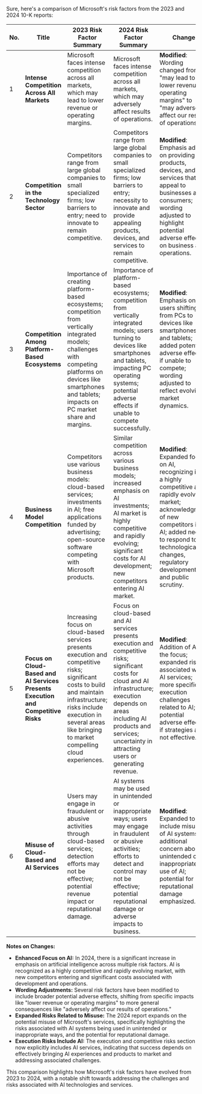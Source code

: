 Sure, here's a comparison of Microsoft's risk factors from the 2023 and 2024 10-K reports:

| No. | Title                                      | 2023 Risk Factor Summary                                                                                                                                                                        | 2024 Risk Factor Summary                                                                                                                                                                            | Change                                                                                                                                                                                                  |
|-----|--------------------------------------------|-------------------------------------------------------------------------------------------------------------------------------------------------------------------------------------------------|-----------------------------------------------------------------------------------------------------------------------------------------------------------------------------------------------------|---------------------------------------------------------------------------------------------------------------------------------------------------------------------------------------------------------|
| 1   | **Intense Competition Across All Markets** | Microsoft faces intense competition across all markets, which may lead to lower revenue or operating margins.                                                                                   | Microsoft faces intense competition across all markets, which may adversely affect results of operations.                                                                                           | **Modified**: Wording changed from "may lead to lower revenue or operating margins" to "may adversely affect our results of operations."                                                               |
| 2   | **Competition in the Technology Sector**   | Competitors range from large global companies to small specialized firms; low barriers to entry; need to innovate to remain competitive.                                                        | Competitors range from large global companies to small specialized firms; low barriers to entry; necessity to innovate and provide appealing products, devices, and services to remain competitive.  | **Modified**: Emphasis added on providing products, devices, and services that appeal to businesses and consumers; wording adjusted to highlight potential adverse effects on business and operations.  |
| 3   | **Competition Among Platform-Based Ecosystems** | Importance of creating platform-based ecosystems; competition from vertically integrated models; challenges with competing platforms on devices like smartphones and tablets; impacts on PC market share and margins. | Importance of platform-based ecosystems; competition from vertically integrated models; users turning to devices like smartphones and tablets, impacting PC operating systems; potential adverse effects if unable to compete successfully. | **Modified**: Emphasis on users shifting from PCs to devices like smartphones and tablets; added potential adverse effects if unable to compete; wording adjusted to reflect evolving market dynamics. |
| 4   | **Business Model Competition**             | Competitors use various business models: cloud-based services; investments in AI; free applications funded by advertising; open-source software competing with Microsoft products.             | Similar competition across various business models; increased emphasis on AI investments; AI market is highly competitive and rapidly evolving; significant costs for AI development; new competitors entering AI market.  | **Modified**: Expanded focus on AI, recognizing it as a highly competitive and rapidly evolving market; acknowledgment of new competitors in AI; added need to respond to technological changes, regulatory developments, and public scrutiny.   |
| 5   | **Focus on Cloud-Based and AI Services Presents Execution and Competitive Risks** | Increasing focus on cloud-based services presents execution and competitive risks; significant costs to build and maintain infrastructure; risks include execution in several areas like bringing to market compelling cloud experiences. | Focus on cloud-based and AI services presents execution and competitive risks; significant costs for cloud and AI infrastructure; execution depends on areas including AI products and services; uncertainty in attracting users or generating revenue. | **Modified**: Addition of AI to the focus; expanded risks associated with AI services; more specific execution challenges related to AI; potential adverse effects if strategies are not effective.      |
| 6   | **Misuse of Cloud-Based and AI Services**  | Users may engage in fraudulent or abusive activities through cloud-based services; detection efforts may not be effective; potential revenue impact or reputational damage.                    | AI systems may be used in unintended or inappropriate ways; users may engage in fraudulent or abusive activities; efforts to detect and control may not be effective; potential reputational damage or adverse impacts to business. | **Modified**: Expanded to include misuse of AI systems; additional concern about unintended or inappropriate use of AI; potential for reputational damage emphasized.                                    |

**Notes on Changes:**

- **Enhanced Focus on AI:** In 2024, there is a significant increase in emphasis on artificial intelligence across multiple risk factors. AI is recognized as a highly competitive and rapidly evolving market, with new competitors entering and significant costs associated with development and operations.
- **Wording Adjustments:** Several risk factors have been modified to include broader potential adverse effects, shifting from specific impacts like "lower revenue or operating margins" to more general consequences like "adversely affect our results of operations."
- **Expanded Risks Related to Misuse:** The 2024 report expands on the potential misuse of Microsoft's services, specifically highlighting the risks associated with AI systems being used in unintended or inappropriate ways, and the potential for reputational damage.
- **Execution Risks Include AI:** The execution and competitive risks section now explicitly includes AI services, indicating that success depends on effectively bringing AI experiences and products to market and addressing associated challenges.

This comparison highlights how Microsoft's risk factors have evolved from 2023 to 2024, with a notable shift towards addressing the challenges and risks associated with AI technologies and services.